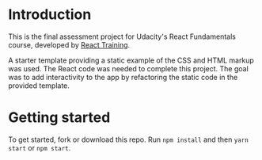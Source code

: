 # Introduction
This is the final assessment project for Udacity's React Fundamentals course, developed by [React Training](https://reacttraining.com).

A starter template providing a static example of the CSS and HTML markup was used. The React code was needed to complete this project. The goal was to add interactivity to the app by refactoring the static code in the provided template.

# Getting started
To get started, fork or download this repo.
Run `npm install` and then `yarn start` or `npm start`.

